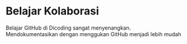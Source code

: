 # Belajar Kolaborasi
Belajar GitHub di Dicoding sangat menyenangkan.<br>
Mendokumentasikan dengan menggukan GitHub menjadi lebih mudah
